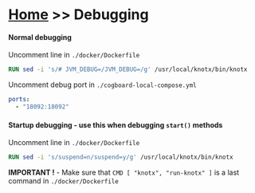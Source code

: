 # [Home](/cogboard/) >> Debugging

#### Normal debugging

Uncomment line in `./docker/Dockerfile`

```dockerfile
RUN sed -i 's/# JVM_DEBUG=/JVM_DEBUG=/g' /usr/local/knotx/bin/knotx
```

Uncomment debug port in `./cogboard-local-compose.yml`

```yaml
ports:
  - "18092:18092"
```

#### Startup debugging - use this when debugging `start()` methods

Uncomment line in `./docker/Dockerfile`

```dockerfile
RUN sed -i 's/suspend=n/suspend=y/g' /usr/local/knotx/bin/knotx
```

**IMPORTANT !** - Make sure that `CMD [ "knotx", "run-knotx" ]` is a last command in `./docker/Dockerfile`
